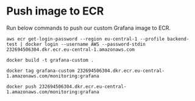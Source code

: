 # Push image to ECR
Run below commands to push our custom Grafana image to ECR.
```
aws ecr get-login-password --region eu-central-1 --profile backend-test | docker login --username AWS --password-stdin 232694506304.dkr.ecr.eu-central-1.amazonaws.com
```

```
docker build -t grafana-custom .
```

```
docker tag grafana-custom 232694506304.dkr.ecr.eu-central-1.amazonaws.com/monitoring:grafana
```

```
docker push 232694506304.dkr.ecr.eu-central-1.amazonaws.com/monitoring:grafana
```